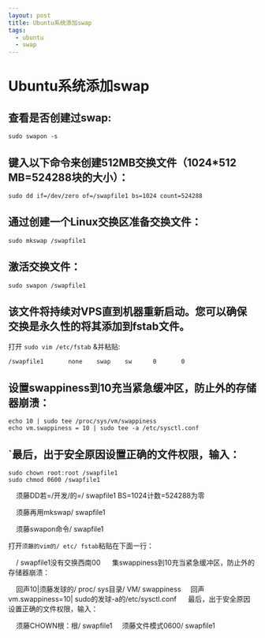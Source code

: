 ```yaml
---
layout: post 
title: Ubuntu系统添加swap
tags:
  - ubuntu
  - swap  
---
```


 # Ubuntu系统添加swap

## 查看是否创建过swap:

    sudo swapon -s

##  键入以下命令来创建512MB交换文件（1024*512 MB=524288块的大小）：
 
    sudo dd if=/dev/zero of=/swapfile1 bs=1024 count=524288
    
## 通过创建一个Linux交换区准备交换文件：

    sudo mkswap /swapfile1
        
## 激活交换文件：

    sudo swapon /swapfile1
    

## 该文件将持续对VPS直到机器重新启动。您可以确保交换是永久性的将其添加到fstab文件。 

打开 `sudo vim /etc/fstab` &并粘贴:

    /swapfile1       none    swap    sw      0       0 
     
## 设置swappiness到10充当紧急缓冲区，防止外的存储器崩溃：

    echo 10 | sudo tee /proc/sys/vm/swappiness
    echo vm.swappiness = 10 | sudo tee -a /etc/sysctl.conf
    
## `最后，出于安全原因设置正确的文件权限，输入：

    sudo chown root:root /swapfile1
    sudo chmod 0600 /swapfile1




    须藤DD若=/开发/的=/ swapfile1 BS=1024计数=524288为零
    

    须藤再用mkswap/ swapfile1
        

    须藤swapon命令/ swapfile1
    


打开`须藤的vim的/ etc/ fstab`粘贴在下面一行：

    / swapfile1没有交换西南00
    
集swappiness到10充当紧急缓冲区，防止外的存储器崩溃：

    回声10|须藤发球的/ proc/ sys目录/ VM/ swappiness
    回声vm.swappiness=10| sudo的发球-a的/etc/sysctl.conf
    
最后，出于安全原因设置正确的文件权限，输入：

    须藤CHOWN根：根/ swapfile1
    须藤文件模式0600/ swapfile1
